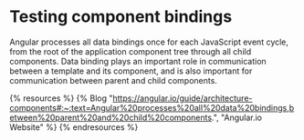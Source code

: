 # Testing component bindings

Angular processes all data bindings once for each JavaScript event cycle, from the root of the application component tree through all child components. Data binding plays an important role in communication between a template and its component, and is also important for communication between parent and child components.

{% resources %}
  {% Blog "https://angular.io/guide/architecture-components#:~:text=Angular%20processes%20all%20data%20bindings,between%20parent%20and%20child%20components.", "Angular.io Website" %}
{% endresources %}
